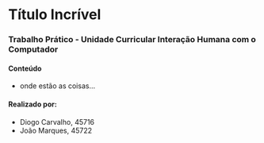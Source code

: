# Título Incrível

### Trabalho Prático - Unidade Curricular Interação Humana com o Computador

#### Conteúdo

- onde estão as coisas...

#### Realizado por:

- Diogo Carvalho, 45716
- João Marques, 45722
